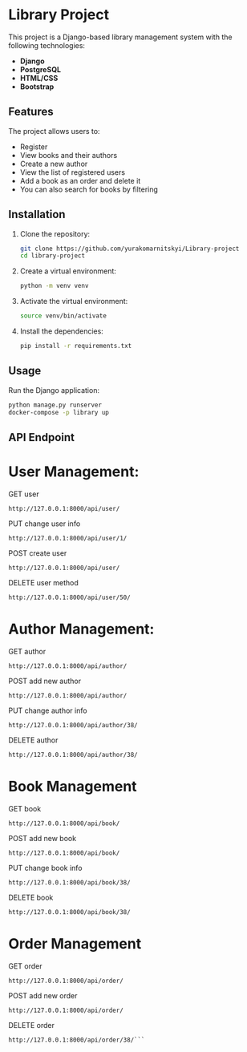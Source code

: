 # Library Project

This project is a Django-based library management system with the following technologies:
- **Django**
- **PostgreSQL**
- **HTML/CSS**
- **Bootstrap**

## Features
The project allows users to:
- Register
- View books and their authors
- Create a new author
- View the list of registered users
- Add a book as an order and delete it
- You can also search for books by filtering 

## Installation

1. Clone the repository:

    ```bash
    git clone https://github.com/yurakomarnitskyi/Library-project
    cd library-project
    ```

2. Create a virtual environment:

    ```bash
    python -m venv venv
    ```

3. Activate the virtual environment:

    ```bash
    source venv/bin/activate
    ```

4. Install the dependencies:

    ```bash
    pip install -r requirements.txt
    ```

## Usage

Run the Django application:

```bash
python manage.py runserver
docker-compose -p library up
```
## API Endpoint 
# User Management:
GET user 
```
http://127.0.0.1:8000/api/user/
```
PUT change user info
```
http://127.0.0.1:8000/api/user/1/
```
POST create user
```
http://127.0.0.1:8000/api/user/
```
DELETE user method 
```
http://127.0.0.1:8000/api/user/50/
```
# Author Management:
GET author 
```
http://127.0.0.1:8000/api/author/
```
POST add new author
```
http://127.0.0.1:8000/api/author/
```
PUT change author info 
```
http://127.0.0.1:8000/api/author/38/
```
DELETE author
```
http://127.0.0.1:8000/api/author/38/
``` 
# Book Management
GET book 
```
http://127.0.0.1:8000/api/book/
```
POST add new book
```
http://127.0.0.1:8000/api/book/
```
PUT change book info 
```
http://127.0.0.1:8000/api/book/38/
```
DELETE book
```
http://127.0.0.1:8000/api/book/38/
```
# Order Management
GET order
```
http://127.0.0.1:8000/api/order/
```
POST add new order
```
http://127.0.0.1:8000/api/order/
```
DELETE order
```
http://127.0.0.1:8000/api/order/38/```
 





